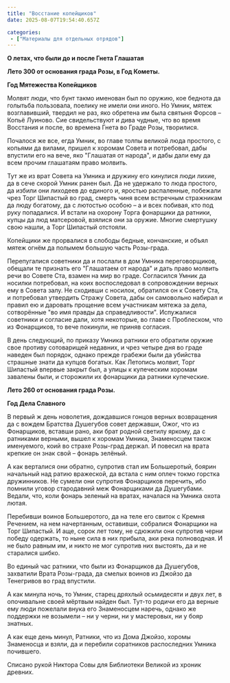 ```yaml
---
title: "Восстание копейщиков"
date: 2025-08-07T19:54:40.657Z

categories:
 - ["Материалы для отдельных отрядов"]
---
```


**О летах, что были до и после Гнета Глашатая**

**Лето 300 от основания града Розы, в Год Кометы.**

**Год Мятежества Копейщиков**

Молвят люди, что бунт такмо именован был по оружию, кое беднота да
голытьба пользовала, поелику не имели они иного. Но Умник, мятеж
возглавивший, твердил не раз, яко обретена им была святыня Форсов –
Копьё Луиново. Сие свидельствуют и дива чудные, что во время Восстания и
после, во времена Гнета во Граде Розы, творилися.

Почалося же все, егда Умник, во главе толпы великой люда простого, с
копьями да вилами, пришел к хоромам Совета и потребовал, дабы впустили
его на вече, яко "Глашатая от народа", и дабы дали ему да всем прочим
глашатаям право молвить.

Тут же из врат Совета на Умника и дружину его кинулися люди лихие, да в
сече скорой Умник ранен был. Да не удержало то люда простого, да избили
они лиходеев до единого и, яростью распаленные, побежали чрез Торг
Шипастый во град, смерть чиня всем встречным стражникам да люду
богатому, да с лютостью особою – а и всех побивая, кто под руку
попадалися. И встали на охорону Торга фонарщики да ратники, купцы да люд
матсеровой, взялися они за оружие. Многие смертушку свою нашли, а Торг
Шипастый отстояли.

Копейщики же прорвалися в слободы бедные, кончанские, и объял мятеж
огнём да полымем большую часть Розы-града.

Перепугалися советники да и послали в дом Умника переговорщиков, обещали
те признать его "Глашатаем от народа" и дать право молвить речи во
Совете Ста, взамен на мир во граде. Согласился Умник да носилки
потребовал, на коих воспоследовал в сопровождении верных ему в Совета
залу. Не сходивши с носилок, обратился он к Совету Ста, и потребовал
утвердить Стражу Совета, дабы он самовольно набирал и правил ею и
даровать прощение всем участникам мятежа за дела, сотворённые "во имя
правды да справедливости". Испужалися советники и согласие дали, хотя
некоторые, во главе с Проблеском, что из Фонарщиков, то вече покинули,
не приняв согласия.

В день следующий, по приказу Умника ратники его обратили оружие свое
противу сотоварищей недавних, и чрез четыре дня во граде наведен был
порядок, однако прежде грабежи были да убийства страшные знати да купцов
богатых. Как Летопись молвит, Торг Шипастый впервые закрыт был, а улицы
к купеческим хоромам завалены были, и сторожили их фонарщики да ратники
купеческие.

**Лето 260 от основания града Розы.**

**Год Дела Славного**

В первый ж день новолетия, дождавшися гонцов верных возвращения да с
вождем Братства Душегубов совет державши, Ожог, что из Фонарщиков,
вставши рано, аки брат родной светилу яркому, да с ратниками верными,
вышел к хоромам Умника, Знаменосцем також именуемого, коий во страхе
Розы-град держал. И повесил на врата крепкие он знак свой – фонарь
зелёный.

А как верталися они обратно, супротив стал им Большеротый, боярин
начальный над ратию вражеской, да встала с ним оплеч токмо горстка
дружинников. Не сумели они супротив Фонарщиков перечить, ибо помнили
уговор стародавний меж Фонарщиками да Душегубами. Ведали, что, коли
фонарь зеленый на вратах, началася на Умника охота лютая.

Перебивши воинов Большеротого, да на теле его свиток с Кремня Речением,
на нем начертанным, оставивши, собралися Фонарщики на Торг Шипастый. И
аще, сорок лет тому, не сдюжили они супротив черни победу одержать, то
ныне сила в них прибыла, аки река полноводная. И не было равным им, и
никто не мог супротив них выстоять, да и не старалися шибко.

Во единый час ратники, что были из Фонарщиков да Душегубов, захватили
Врата Розы-града, да смелых воинов из Джойзо да Тенегривов во град
впустили.

А как минула ночь, то Умник, старец дряхлый осьмидесяти и двух лет, в
опочивальне своей мёртвым найден был. Тут-то родичи его да верные ему
люди пожелали внука его Знаменосцем наречь, однако же поддержки не
возымели – ни у черни, ни у мастеровых, ни у бояр знатных.

А как еще день минул, Ратники, что из Дома Джойзо, хоромы Знаменосца и
взяли, да и перебили соратников распоследних Умника почившего.

Списано рукой Никтора Совы для Библиотеки Великой из хроник древних.
